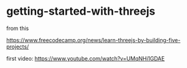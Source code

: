 # getting-started-with-threejs

from this 

https://www.freecodecamp.org/news/learn-threejs-by-building-five-projects/

first video:
https://www.youtube.com/watch?v=UMqNHi1GDAE